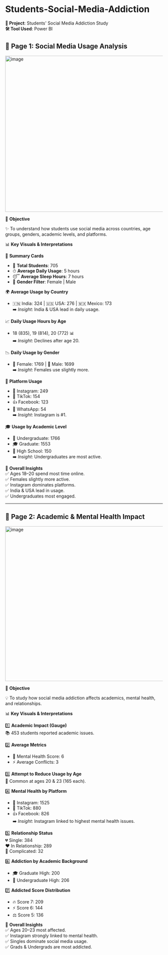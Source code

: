 # Students-Social-Media-Addiction 

**📌 Project**: Students' Social Media Addiction Study  
**🛠 Tool Used**: Power BI  

## 📄 Page 1: Social Media Usage Analysis 

<img width="888" height="499" alt="image" src="https://github.com/user-attachments/assets/7e194b4e-57c5-44f4-b214-aa1a3b22e5bf" />




🎯 **Objective**  

✨ To understand how students use social media across countries, age groups, genders, academic levels, and platforms.  

📊 **Key Visuals & Interpretations**  

🧾 **Summary Cards**  
- 👥 **Total Students**: 705  
- ⏱ **Average Daily Usage**: 5 hours  
- 😴 **Average Sleep Hours**: 7 hours  
- 🚻 **Gender Filter**: Female | Male  

🌍 **Average Usage by Country**  
- 🇮🇳 India: 324 | 🇺🇸 USA: 276 | 🇲🇽 Mexico: 173  
➡️ *Insight*: India & USA lead in daily usage.  

📈 **Daily Usage Hours by Age**  
- 18 (835), 19 (814), 20 (772) 📊  
➡️ *Insight*: Declines after age 20.  

📉 **Daily Usage by Gender**  
- 👩 Female: 1769 | 👨 Male: 1699  
➡️ *Insight*: Females use slightly more.  

🍩 **Platform Usage**  
- 📸 Instagram: 249  
- 🎵 TikTok: 154  
- 👍 Facebook: 123  
- 💬 WhatsApp: 54  
➡️ *Insight*: Instagram is #1.  

🎓 **Usage by Academic Level**  
- 🏫 Undergraduate: 1766  
- 🎓 Graduate: 1553  
- 📖 High School: 150  
➡️ *Insight*: Undergraduates are most active.  

📝 **Overall Insights**  
✅ Ages 18–20 spend most time online.  
✅ Females slightly more active.  
✅ Instagram dominates platforms.  
✅ India & USA lead in usage.  
✅ Undergraduates most engaged.  

---

## 📄 Page 2: Academic & Mental Health Impact 

<img width="885" height="495" alt="image" src="https://github.com/user-attachments/assets/49a43e06-d99c-4cb0-a3e4-e6b5de50ae0b" />




🎯 **Objective**  

💡 To study how social media addiction affects academics, mental health, and relationships.  

📊 **Key Visuals & Interpretations**  

1️⃣ **Academic Impact (Gauge)**  
📚 453 students reported academic issues.  

2️⃣ **Average Metrics**  
- 🧠 Mental Health Score: 6  
- ⚡ Average Conflicts: 3  

3️⃣ **Attempt to Reduce Usage by Age**  
🔄 Common at ages 20 & 23 (165 each).  

4️⃣ **Mental Health by Platform**  
- 📸 Instagram: 1525  
- 🎵 TikTok: 880  
- 👍 Facebook: 826  
➡️ *Insight*: Instagram linked to highest mental health issues.  

5️⃣ **Relationship Status**  
💔 Single: 384  
❤️ In Relationship: 289  
🤯 Complicated: 32  

6️⃣ **Addiction by Academic Background**  
- 🎓 Graduate High: 200  
- 🏫 Undergraduate High: 206  

7️⃣ **Addicted Score Distribution**  
- 🔥 Score 7: 209  
- ⚡ Score 6: 144  
- ⚖️ Score 5: 136  

📝 **Overall Insights**  
✅ Ages 20–23 most affected.  
✅ Instagram strongly linked to mental health.  
✅ Singles dominate social media usage.  
✅ Grads & Undergrads are most addicted.  

